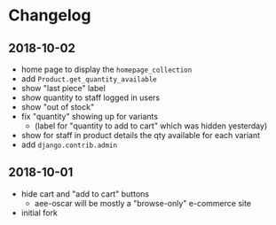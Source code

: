 # Changelog

## 2018-10-02
- home page to display the `homepage_collection`
- add `Product.get_quantity_available`
- show "last piece" label
- show quantity to staff logged in users
- show "out of stock"
- fix "quantity" showing up for variants
  - (label for "quantity to add to cart" which was hidden yesterday)
- show for staff in product details the qty available for each variant
- add `django.contrib.admin`


## 2018-10-01
- hide cart and "add to cart" buttons
  - aee-oscar will be mostly a "browse-only" e-commerce site
- initial fork
